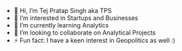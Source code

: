 - 👋 Hi, I’m Tej Pratap Singh aka TPS 
- 👀 I’m interested in Startups and Businesses
- 🌱 I’m currently learning Analytics
- 💞️ I’m looking to collaborate on Analytical Projects
- ⚡ Fun fact: I have a keen interest in Geopolitics as well :)

<!---
Tps08/Tps08 is a ✨ special ✨ repository because its `README.md` (this file) appears on your GitHub profile.
You can click the Preview link to take a look at your changes.
--->
